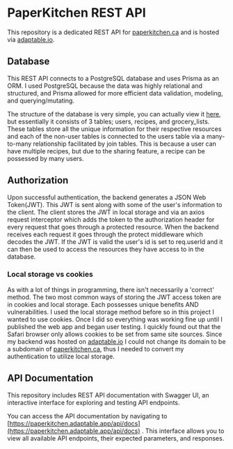 # PaperKitchen REST API

This repository is a dedicated REST API for [paperkitchen.ca](https://paperkitchen.ca) and is hosted via [adaptable.io](https://adaptable.io).

## Database

This REST API connects to a PostgreSQL database and uses Prisma as an ORM. I used PostgreSQL because the data was highly relational and structured, and Prisma allowed for more efficient data validation, modeling, and querying/mutating.

The structure of the database is very simple, you can actually view it [here](https://drawsql.app/teams/adnan-radwan/diagrams/cook-book), but essentially it consists of 3 tables; users, recipes, and grocery_lists. These tables store all the unique information for their respective resources and each of the non-user tables is connected to the users table via a many-to-many relationship facilitated by join tables. This is because a user can have multiple recipes, but due to the sharing feature, a recipe can be possessed by many users.

## Authorization

Upon successful authentication, the backend generates a JSON Web Token(JWT). This JWT is sent along with some of the user's information to the client. The client stores the JWT in local storage and via an axios request interceptor which adds the token to the authorization header for every request that goes through a protected resource. When the backend receives each request it goes through the protect middleware which decodes the JWT. If the JWT is valid the user's id is set to req.userId and it can then be used to access the resources they have access to in the database.

### Local storage vs cookies

As with a lot of things in programming, there isn't necessarily a 'correct' method. The two most common ways of storing the JWT access token are in cookies and local storage. Each possesses unique benefits AND vulnerabilities. I used the local storage method before so in this project I wanted to use cookies. Once I did so everything was working fine up until I published the web app and began user testing. I quickly found out that the Safari browser only allows cookies to be set from same site sources. Since my backend was hosted on [adaptable.io](https://adaptable.io) I could not change its domain to be a subdomain of [paperkitchen.ca](https://paperkitchen.ca), thus I needed to convert my authentication to utilize local storage.

## API Documentation

This repository includes REST API documentation with Swagger UI, an interactive interface for exploring and testing API endpoints.

You can access the API documentation by navigating to [https://paperkitchen.adaptable.app/api/docs](https://paperkitchen.adaptable.app/api/docs) . This interface allows you to view all available API endpoints, their expected parameters, and responses.
